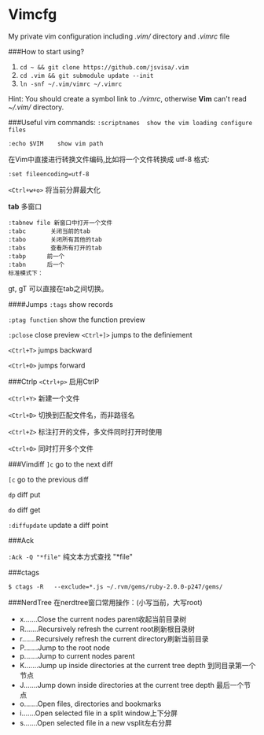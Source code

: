 Vimcfg
======

My private vim configuration including *.vim/* directory and *.vimrc* file

###How to start using?
1. `cd ~ && git clone https://github.com/jsvisa/.vim`
2. `cd .vim && git submodule update --init`
3. `ln -snf ~/.vim/vimrc ~/.vimrc`

Hint: You should create a symbol link to *./vimrc*, otherwise **Vim** can't read *~/.vim/* directory.

###Useful vim commands:
`:scriptnames  show the vim loading configure files`</p>
`:echo $VIM    show vim path`</p>

在Vim中直接进行转换文件编码,比如将一个文件转换成 utf-8 格式:

`:set fileencoding=utf-8`</p>

`<Ctrl+w+o>` 将当前分屏最大化

**tab** 多窗口

    :tabnew file 新窗口中打开一个文件
    :tabc       关闭当前的tab
    :tabo       关闭所有其他的tab
    :tabs       查看所有打开的tab
    :tabp      前一个
    :tabn      后一个
    标准模式下：

gt, gT 可以直接在tab之间切换。

####Jumps
`:tags` show records</p>
`:ptag function` show the function preview</p>
`:pclose` close preview
`<Ctrl+]>` jumps to the definiement</p>
`<Ctrl+T>` jumps backward</p>
`<Ctrl+O>` jumps forward</p>

###Ctrlp
`<Ctrl+p>` 启用CtrlP

`<Ctrl+Y>` 新建一个文件

`<Ctrl+D>` 切换到匹配文件名，而非路径名

`<Ctrl+Z>` 标注打开的文件，多文件同时打开时使用

`<Ctrl+O>` 同时打开多个文件

###Vimdiff
`]c` go to the next diff

`[c` go to the previous diff

`dp` diff put

`do` diff get

`:diffupdate` update a diff point

###Ack

`:Ack -Q "*file"` 纯文本方式查找 "*file"

###ctags

    $ ctags -R   --exclude=*.js ~/.rvm/gems/ruby-2.0.0-p247/gems/

###NerdTree
在nerdtree窗口常用操作：(小写当前，大写root)

* x.......Close the current nodes parent收起当前目录树
* R.......Recursively refresh the current root刷新根目录树
* r.......Recursively refresh the current directory刷新当前目录
* P.......Jump to the root node
* p.......Jump to current nodes parent
* K.......Jump up inside directories at the current tree depth  到同目录第一个节点
* J.......Jump down inside directories at the current tree depth 最后一个节点
* o.......Open files, directories and bookmarks
* i.......Open selected file in a split window上下分屏
* s.......Open selected file in a new vsplit左右分屏
